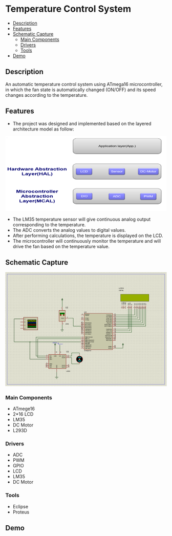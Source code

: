 # Temperature Control System
- [Description](#description)
- [Features](#features)
- [Schematic Capture](#Schematic-Capture)
   - [Main Components](#Main-Components)
   - [Drivers](#Drivers)
   - [Tools](#Tools)
- [Demo](#Demo)
## Description
An automatic temperature control system using ATmega16 microcontroller, in which the fan state is automatically changed (ON/OFF) and its speed changes according to the temperature.
## Features
- The project was designed and implemented based on the layered architecture model as follow:
<p align="center">
  <img src="https://github.com/Mostafa-Medhat/Temperature-Controlled-Fan-System/blob/main/docs/layered%20model.png?raw=true">
</p>

- The LM35 temperature sensor will give continuous analog output corresponding to the temperature.
- The ADC converts the analog values to digital values.
- After performing calculations, the temperature is displayed on the LCD.
- The microcontroller will continuously monitor the temperature and will drive the fan based on the temperature value.

## Schematic Capture

<p align="center">
  <img src="https://github.com/Mostafa-Medhat/Temperature-Controlled-Fan-System/blob/main/docs/Schematic.PNG?raw=true">
</p>

### Main Components
- ATmege16 
- 2*16 LCD
- LM35
- DC Motor
- L293D

### Drivers
- ADC
- PWM
- GPIO
- LCD
- LM35
- DC Motor

### Tools
- Eclipse
- Proteus

## Demo
